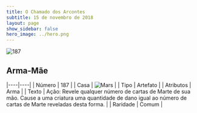 ```yaml
---
title: O Chamado dos Arcontes
subtitle: 15 de novembro de 2018
layout: page
show_sidebar: false
hero_image: ../hero.png
---
```


![187](https://cdn.keyforgegame.com/media/card_front/pt/341_187_886VP3RR6C5F_pt.png)

## Arma-Mãe

|----|----|
| Número | 187 |
| Casa | ![Mars](https://archonarcana.com/images/thumb/d/de/Mars.png/22px-Mars.png "Marte") |
| Tipo | Artefato |
| Atributos | Arma |
| Texto | Ação: Revele qualquer número de cartas de Marte de sua mão. Cause a uma criatura uma quantidade de dano igual ao número de cartas de Marte reveladas desta forma. |
| Raridade | Comum |
